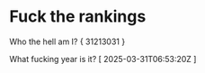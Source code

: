 # Fuck the rankings

Who the hell am I?
{ 31213031 }

What fucking year is it?
[ 2025-03-31T06:53:20Z ]
